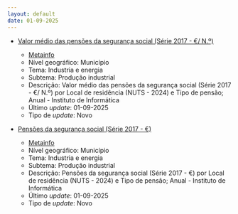```yaml
---
layout: default
date: 01-09-2025
---
```

* [Valor médio das pensões da segurança social (Série 2017 - €/ N.º)](https://www.ine.pt/xportal/xmain?xpid=INE&xpgid=ine_indicadores&indOcorrCod=0014532&contexto=bd&selTab=tab2)
  * [Metainfo](https://www.ine.pt/bddXplorer/htdocs/minfo.jsp?var_cd=0014532&lingua=PT)
  * Nível geográfico: Município
  * Tema: Industria e energia
  * Subtema: Produção industrial
  * Descrição: Valor médio das pensões da segurança social (Série 2017 - €/ N.º) por Local de residência (NUTS - 2024) e Tipo de pensão; Anual - Instituto de Informática
  * Último _update_: 01-09-2025
  * Tipo de _update_: Novo

* [Pensões da segurança social (Série 2017 - €)](https://www.ine.pt/xportal/xmain?xpid=INE&xpgid=ine_indicadores&indOcorrCod=0014533&contexto=bd&selTab=tab2)
  * [Metainfo](https://www.ine.pt/bddXplorer/htdocs/minfo.jsp?var_cd=0014533&lingua=PT)
  * Nível geográfico: Município
  * Tema: Industria e energia
  * Subtema: Produção industrial
  * Descrição: Pensões da segurança social (Série 2017 - €) por Local de residência (NUTS - 2024) e Tipo de pensão; Anual - Instituto de Informática
  * Último _update_: 01-09-2025
  * Tipo de _update_: Novo

